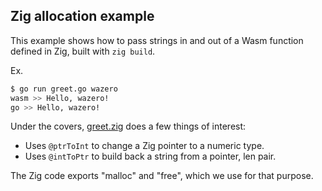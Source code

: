 ## Zig allocation example

This example shows how to pass strings in and out of a Wasm function defined in Zig, built with `zig build`.

Ex.
```bash
$ go run greet.go wazero
wasm >> Hello, wazero!
go >> Hello, wazero!
```

Under the covers, [greet.zig](testdata/greet.zig) does a few things of interest:
* Uses `@ptrToInt` to change a Zig pointer to a numeric type.
* Uses `@intToPtr` to build back a string from a pointer, len pair.

The Zig code exports "malloc" and "free", which we use for that purpose.

